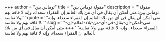+++
author = "توماس بين"
title = "مقولة توماس بين"
description = '''مقولة توماس بين: متى أمكن أن يقال في أي من بلاد العالم إن الفقراء سعداء، وإنه لا فاقة بهم ولا تعاسة.'''
quote = '''متى أمكن أن يقال في أي من بلاد العالم إن الفقراء سعداء، وإنه لا فاقة بهم ولا تعاسة.'''
slug = '''متى-أمكن-أن-يقال-في-أي-من-بلاد-العالم-إن-الفقراء-سعداء،-وإنه-لا-فاقة-بهم-ولا-تعاسة'''
+++
متى أمكن أن يقال في أي من بلاد العالم إن الفقراء سعداء، وإنه لا فاقة بهم ولا تعاسة.

